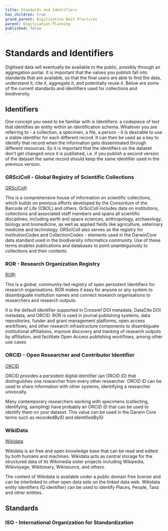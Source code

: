 ```yaml
---
title: Standards and Identifiers
has_children: true
grand_parent: Digitisation Best Practices
parent: Digitisation Planning
published: false
---
```


# Standards and Identifiers

Digitised data will eventually be available to the public, possibly through an aggregation portal. It is important that the values you publish fall into 
standards that are available, so that the final users are able to find the data, understand it, cite it, aggregate it, and potentially reuse it. 
Below are some of the current standards and identifiers used for collections and biodiversity.

## Identifiers

One concept you need to be familiar with is Identifiers: a codepiece of text that identifies an entity  within an identification schema. Whatever you are referring
to - a collection, a specimen, a file, a person - it is desirable to use a stable identifier for each different record. It can then be used as a key to identify
that record when the information gets disseminated through different resources. So it is important that the identifiers on the dataset don't get changed once it is published,
i.e. if you publish a second version of the dataset the same record should keep the same identifier used in the previous version.

### GRSciColl - Global Registry of Scientific Collections

[GRSciColl](https://www.gbif.org/grscicoll)\

This is a comprehensive house of information on scientific collections, which builds on previous efforts developed by the Consortium of the Barcode of Life (CBOL) and others. GrSciColl
includes data on institutions, collections and associated staff members and spans all scientific disciplines, including earth and space sciences, anthropology, archaeology, biology and biomedicine, as well as applied fields
like agriculture, veterinary medicine and technology. GRSciColl also serves as the registry for InstitutionCodes and CollectionCodes - elements used in the DarwinCore data standard 
used in the biodiversity informatics community. Use of these terms enables publications and databases to point unambiguously to collections and their contents.

### ROR - Research Organization Registry

[ROR](https://ror.org)\

This is a global, community-led registry of open persistent identifiers for research organisations. ROR makes it easy for anyone or any system to disambiguate institution names and connect research organisations to 
researchers and research outputs.

It is the default identifier supported in Crossref DOI metadata, DataCite DOI metadata, and ORCID. ROR is used in journal publishing systems, data repositories, funder and grant management platforms, open access workflows,
and other research infrastructure components to disambiguate institutional affiliations, improve discovery and tracking of research outputs by affiliation, and facilitate Open Access publishing workflows, among other use cases

### ORCID - Open Researcher and Contributor Identifier

[ORCID](https://orcid.org)

ORCID provides a persistent digital identifier (an ORCID iD) that distinguishes one researcher from every other researcher. ORCID iD can be used to share information with other systems, identifying a researcher univocally.

Many contemporary researchers working with specimens (collecting, identifying, sampling) have probably an ORCID iD that can be used to identify them on your dataset. This value can be used in the Darwin Core terms
such as recordedByID and identifiedByID

### WikiData

[Wikidata](https://www.wikidata.org)

Wikidata is an free and open knowledge base that can be read and edited by both humans and machines. Wikidata acts as central storage for the structured data of its Wikimedia sister projects including Wikipedia, Wikivoyage,
Wiktionary, Wikisource, and others.

The content of Wikidata is available under a public domain free license and can be interlinked to other open data sets on the linked data web. Wikidata entity identifiers (Q identifier) can be used to identify Places, People, Taxa and other entities.

## Standards

### ISO - International Organization for Standardization
